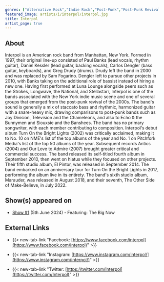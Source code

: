 ```yaml
---
genres: ["Alternative Rock","Indie Rock","Post-Punk","Post-Punk Revival"]
featured_image: artists/i/interpol/interpol.jpg
title: Interpol
artist_page: true
---
```

## About

Interpol is an American rock band from Manhattan, New York. Formed in 1997, their original line-up consisted of Paul Banks (lead vocals, rhythm guitar), Daniel Kessler (lead guitar, backing vocals), Carlos Dengler (bass guitar, keyboards), and Greg Drudy (drums). Drudy left the band in 2000 and was replaced by Sam Fogarino. Dengler left to pursue other projects in 2010, with Banks taking on the additional role of bassist instead of hiring a new one.
Having first performed at Luna Lounge alongside peers such as the Strokes, Longwave, the National, and Stellastarr, Interpol is one of the bands associated with the New York indie music scene and one of several groups that emerged from the post-punk revival of the 2000s. The band's sound is generally a mix of staccato bass and rhythmic, harmonized guitar with a snare-heavy mix, drawing comparisons to post-punk bands such as Joy Division, Television and the Chameleons, and also to Echo & the Bunnymen and Siouxsie and the Banshees. The band has no primary songwriter, with each member contributing to composition.
Interpol's debut album Turn On the Bright Lights (2002) was critically acclaimed, making it to No. 10 on NME's list of the top albums of the year and No. 1 on Pitchfork Media's list of the top 50 albums of the year. Subsequent records Antics (2004) and Our Love to Admire (2007) brought greater critical and commercial success. The band released its self-titled fourth album in September 2010, then went on hiatus while they focused on other projects. Their fifth studio album, El Pintor, was released in September 2014. The band embarked on an anniversary tour for Turn On the Bright Lights in 2017, performing the album live in its entirety. The band's sixth studio album, Marauder, was released in August 2018, and their seventh, The Other Side of Make-Believe, in July 2022.

## Show(s) appeared on

- [Show #1](/shows/featuring-the-big-now/) (5th June 2024) - Featuring: The Big Now

## External Links

- {{< new-tab-link "Facebook: [https://www.facebook.com/interpol](https://www.facebook.com/interpol)" >}}

- {{< new-tab-link "Instagram: [https://www.instagram.com/interpol/](https://www.instagram.com/interpol/)" >}}

- {{< new-tab-link "Twitter: [https://twitter.com/Interpol](https://twitter.com/Interpol)" >}}


